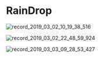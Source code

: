 # RainDrop

![record_2019_03_02_10_19_38_516](https://user-images.githubusercontent.com/16706911/53678462-b346b680-3cd4-11e9-9a5c-33f946d4f77d.gif)

![record_2019_03_02_22_48_59_924](https://user-images.githubusercontent.com/16706911/53692087-18ff7500-3d9f-11e9-93c8-5c0e7c2cfae3.gif)

![record_2019_03_03_09_28_53_427](https://user-images.githubusercontent.com/16706911/53692088-19980b80-3d9f-11e9-881f-872114a1f602.gif)


